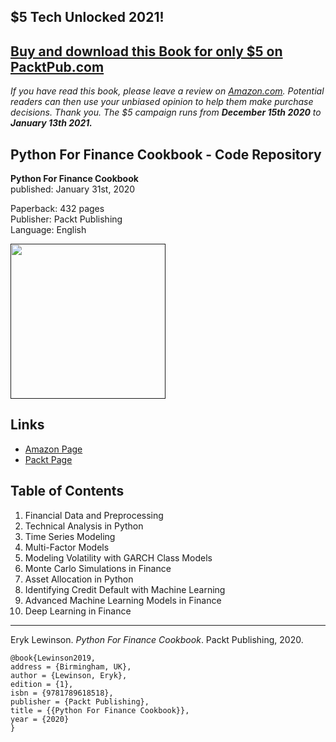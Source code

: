 ## $5 Tech Unlocked 2021!
[Buy and download this Book for only $5 on PacktPub.com](https://www.packtpub.com/product/python-for-finance-cookbook/9781789618518)
-----
*If you have read this book, please leave a review on [Amazon.com](https://www.amazon.com/gp/product/1789618517).     Potential readers can then use your unbiased opinion to help them make purchase decisions. Thank you. The $5 campaign         runs from __December 15th 2020__ to __January 13th 2021.__*

## Python For Finance Cookbook - Code Repository

**Python For Finance Cookbook**  
published: January 31st, 2020

Paperback: 432 pages  
Publisher: Packt Publishing  
Language: English

[<img src="./.img/book_cover.png" width="248">]()

## Links

- [Amazon Page](https://www.amazon.com/Python-Finance-Cookbook-libraries-financial-dp-1789618517/dp/1789618517)
- [Packt Page](https://www.packtpub.com/data/python-for-finance-cookbook)

## Table of Contents

1. Financial Data and Preprocessing 
2. Technical Analysis in Python
3. Time Series Modeling
4. Multi-Factor Models
5. Modeling Volatility with GARCH Class Models
6. Monte Carlo Simulations in Finance
7. Asset Allocation in Python
8. Identifying Credit Default with Machine Learning
9. Advanced Machine Learning Models in Finance
10. Deep Learning in Finance

--- 

Eryk Lewinson. *Python For Finance Cookbook*. Packt Publishing, 2020.

    @book{Lewinson2019,  
    address = {Birmingham, UK},  
    author = {Lewinson, Eryk},  
    edition = {1},  
    isbn = {9781789618518},   
    publisher = {Packt Publishing},  
    title = {{Python For Finance Cookbook}},  
    year = {2020}  
    }